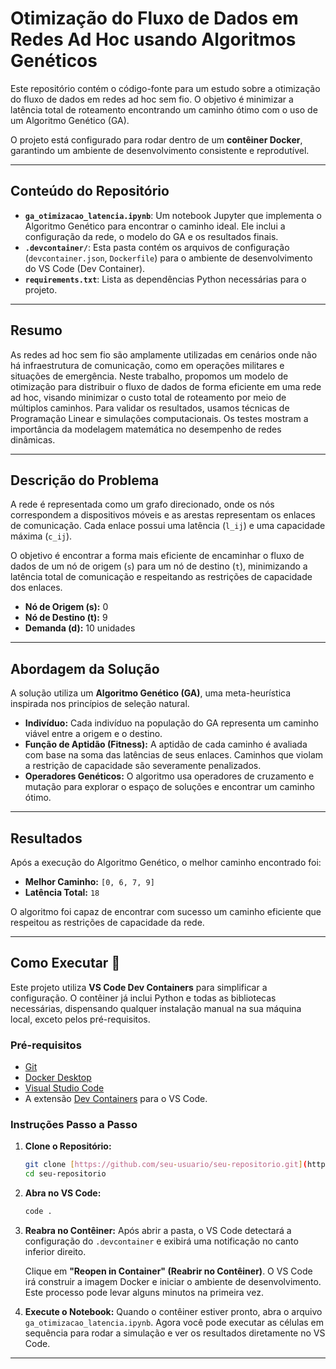 # Otimização do Fluxo de Dados em Redes Ad Hoc usando Algoritmos Genéticos

Este repositório contém o código-fonte para um estudo sobre a otimização do fluxo de dados em redes ad hoc sem fio. O objetivo é minimizar a latência total de roteamento encontrando um caminho ótimo com o uso de um Algoritmo Genético (GA).

O projeto está configurado para rodar dentro de um **contêiner Docker**, garantindo um ambiente de desenvolvimento consistente e reprodutível.

---

## Conteúdo do Repositório

* **`ga_otimizacao_latencia.ipynb`**: Um notebook Jupyter que implementa o Algoritmo Genético para encontrar o caminho ideal. Ele inclui a configuração da rede, o modelo do GA e os resultados finais.
* **`.devcontainer/`**: Esta pasta contém os arquivos de configuração (`devcontainer.json`, `Dockerfile`) para o ambiente de desenvolvimento do VS Code (Dev Container).
* **`requirements.txt`**: Lista as dependências Python necessárias para o projeto.
---

## Resumo

As redes ad hoc sem fio são amplamente utilizadas em cenários onde não há infraestrutura de comunicação, como em operações militares e situações de emergência. Neste trabalho, propomos um modelo de otimização para distribuir o fluxo de dados de forma eficiente em uma rede ad hoc, visando minimizar o custo total de roteamento por meio de múltiplos caminhos. Para validar os resultados, usamos técnicas de Programação Linear e simulações computacionais. Os testes mostram a importância da modelagem matemática no desempenho de redes dinâmicas.

---

## Descrição do Problema

A rede é representada como um grafo direcionado, onde os nós correspondem a dispositivos móveis e as arestas representam os enlaces de comunicação. Cada enlace possui uma latência (`l_ij`) e uma capacidade máxima (`c_ij`).

O objetivo é encontrar a forma mais eficiente de encaminhar o fluxo de dados de um nó de origem (`s`) para um nó de destino (`t`), minimizando a latência total de comunicação e respeitando as restrições de capacidade dos enlaces.

* **Nó de Origem (s):** 0
* **Nó de Destino (t):** 9
* **Demanda (d):** 10 unidades

---

## Abordagem da Solução

A solução utiliza um **Algoritmo Genético (GA)**, uma meta-heurística inspirada nos princípios de seleção natural.

* **Indivíduo:** Cada indivíduo na população do GA representa um caminho viável entre a origem e o destino.
* **Função de Aptidão (Fitness):** A aptidão de cada caminho é avaliada com base na soma das latências de seus enlaces. Caminhos que violam a restrição de capacidade são severamente penalizados.
* **Operadores Genéticos:** O algoritmo usa operadores de cruzamento e mutação para explorar o espaço de soluções e encontrar um caminho ótimo.

---

## Resultados

Após a execução do Algoritmo Genético, o melhor caminho encontrado foi:

* **Melhor Caminho:** `[0, 6, 7, 9]`
* **Latência Total:** `18`

O algoritmo foi capaz de encontrar com sucesso um caminho eficiente que respeitou as restrições de capacidade da rede.

---

## Como Executar 🚀

Este projeto utiliza **VS Code Dev Containers** para simplificar a configuração. O contêiner já inclui Python e todas as bibliotecas necessárias, dispensando qualquer instalação manual na sua máquina local, exceto pelos pré-requisitos.

### Pré-requisitos

* [Git](https://git-scm.com/)
* [Docker Desktop](https://www.docker.com/products/docker-desktop/)
* [Visual Studio Code](https://code.visualstudio.com/)
* A extensão [Dev Containers](https://marketplace.visualstudio.com/items?itemName=ms-vscode-remote.remote-containers) para o VS Code.

### Instruções Passo a Passo

1.  **Clone o Repositório:**
    ```bash
    git clone [https://github.com/seu-usuario/seu-repositorio.git](https://github.com/seu-usuario/seu-repositorio.git)
    cd seu-repositorio
    ```

2.  **Abra no VS Code:**
    ```bash
    code .
    ```

3.  **Reabra no Contêiner:**
    Após abrir a pasta, o VS Code detectará a configuração do `.devcontainer` e exibirá uma notificação no canto inferior direito.

    Clique em **"Reopen in Container" (Reabrir no Contêiner)**. O VS Code irá construir a imagem Docker e iniciar o ambiente de desenvolvimento. Este processo pode levar alguns minutos na primeira vez.

4.  **Execute o Notebook:**
    Quando o contêiner estiver pronto, abra o arquivo `ga_otimizacao_latencia.ipynb`. Agora você pode executar as células em sequência para rodar a simulação e ver os resultados diretamente no VS Code.

---